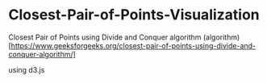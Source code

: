 # Closest-Pair-of-Points-Visualization
Closest Pair of Points using Divide and Conquer algorithm
(algorithm)[https://www.geeksforgeeks.org/closest-pair-of-points-using-divide-and-conquer-algorithm/]

using d3.js
